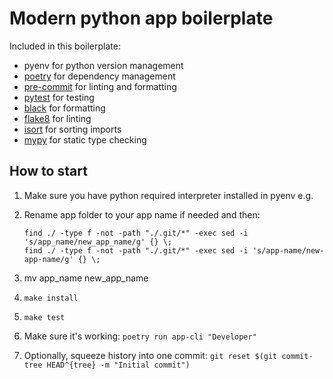 # Modern python app boilerplate

Included in this boilerplate:

 - pyenv for python version management
 - [poetry](https://python-poetry.org/) for dependency management
 - [pre-commit](https://pre-commit.com/) for linting and formatting
 - [pytest](https://docs.pytest.org/en/stable/) for testing
 - [black]() for formatting
 - [flake8]() for linting
 - [isort]() for sorting imports
 - [mypy]() for static type checking


## How to start

1. Make sure you have python required interpreter installed in pyenv e.g.
2. Rename app folder to your app name if needed and then:

       find ./ -type f -not -path "./.git/*" -exec sed -i 's/app_name/new_app_name/g' {} \;
       find ./ -type f -not -path "./.git/*" -exec sed -i 's/app-name/new-app-name/g' {} \;

3. mv app_name new_app_name
4. `make install`
5. `make test`
6. Make sure it's working: `poetry run app-cli "Developer"`
7. Optionally, squeeze history into one commit: `git reset $(git commit-tree HEAD^{tree} -m "Initial commit")`
